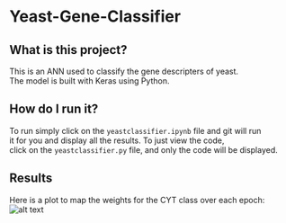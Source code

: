 # Yeast-Gene-Classifier  
## What is this project?  
This is an ANN used to classify the gene descripters of yeast.  
The model is built with Keras using Python.  
## How do I run it?  
To run simply click on the `yeastclassifier.ipynb` file and git will run  
it for you and display all the results. To just view the code,  
click on the `yeastclassifier.py` file, and only the code will be displayed.  
## Results  
Here is a plot to map the weights for the CYT class over each epoch:
![alt text](https://raw.githubusercontent.com/gouramis/Yeast-Gene_Classifier/master/plotTestTrainError.png)  

  
